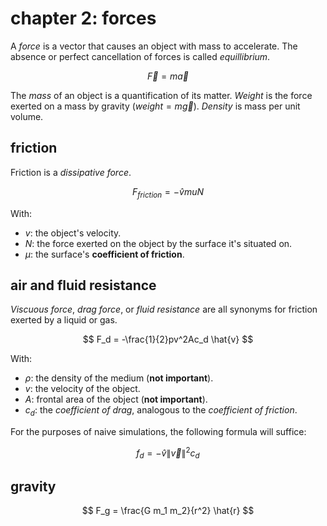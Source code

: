 # chapter 2: forces
A *force* is a vector that causes an object with mass to accelerate. The absence or perfect cancellation of forces is
called *equillibrium*.

$$
\vec{F} = m \vec{a}
$$

The *mass* of an object is a quantification of its matter. *Weight* is the force exerted on a mass by gravity ($weight =
m \vec{g}$). *Density* is mass per unit volume.

## friction
Friction is a *dissipative force*.

$$
F_{friction} = - \hat{v}muN
$$

With:

  * $v$: the object's velocity.
  * $N$: the force exerted on the object by the surface it's situated on.
  * $\mu$: the surface's **coefficient of friction**.

## air and fluid resistance
*Viscuous force*, *drag force*, or *fluid resistance* are all synonyms for friction exerted by a liquid or gas.

$$
F_d = -\frac{1}{2}pv^2Ac_d \hat{v}
$$

With:

  * $\rho$: the density of the medium (**not important**).
  * $v$: the velocity of the object.
  * $A$: frontal area of the object (**not important**).
  * $c_d$: the *coefficient of drag*, analogous to the *coefficient of friction*.

For the purposes of naive simulations, the following formula will suffice:

$$
f_d = -\hat{v} \|\vec{v}\|^2c_d
$$

## gravity
$$
F_g = \frac{G m_1 m_2}{r^2} \hat{r}
$$
